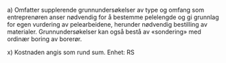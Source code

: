 a) Omfatter supplerende grunnundersøkelser av type og omfang som entreprenøren anser nødvendig for å bestemme pelelengde og gi grunnlag for egen vurdering av pelearbeidene, herunder nødvendig bestilling av materialer. Grunnundersøkelser kan også bestå av «sondering» med ordinær boring av borerør.

x) Kostnaden angis som rund sum. Enhet: RS


